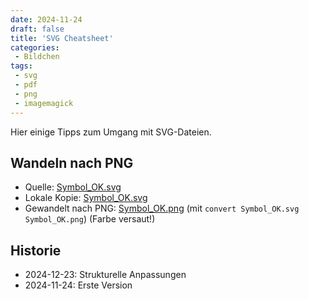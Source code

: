 ```yaml
---
date: 2024-11-24
draft: false
title: 'SVG Cheatsheet'
categories:
 - Bildchen
tags:
 - svg
 - pdf
 - png
 - imagemagick
---
```


<!--SVG Cheatsheet-->
<!--==============-->

Hier einige Tipps zum Umgang mit SVG-Dateien.

<!--more-->

Wandeln nach PNG
----------------

- Quelle: [Symbol_OK.svg](https://upload.wikimedia.org/wikipedia/commons/8/80/Symbol_OK.svg)
- Lokale Kopie: [Symbol_OK.svg](Symbol_OK.svg)
- Gewandelt nach PNG:  [Symbol_OK.png](Symbol_OK.png) (mit `convert Symbol_OK.svg Symbol_OK.png`)
  (Farbe versaut!)

Historie
--------

- 2024-12-23: Strukturelle Anpassungen
- 2024-11-24: Erste Version